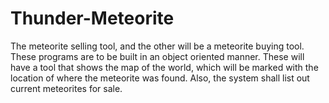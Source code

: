 # Thunder-Meteorite
The meteorite selling tool, and the other will be a meteorite buying tool. These programs are to be built in an object oriented manner. These will have a tool that shows the map of the world, which will be marked with the location of where the meteorite was found. Also, the system shall list out current meteorites for sale. 
